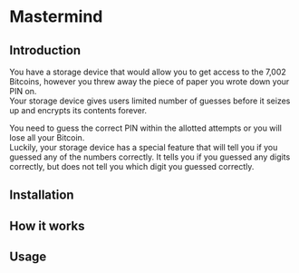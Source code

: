 # Mastermind

## Introduction

You have a storage device that would allow you to get access to the 7,002 Bitcoins, however you threw away the piece of paper you wrote down your PIN on.  
Your storage device gives users limited number of guesses before it seizes up and encrypts its contents forever.

You need to guess the correct PIN within the allotted attempts or you will lose all your Bitcoin.  
Luckily, your storage device has a special feature that will tell you if you guessed any of the numbers
correctly. It tells you if you guessed any digits correctly, but does not tell you which digit you 
guessed correctly.

## Installation


## How it works


## Usage